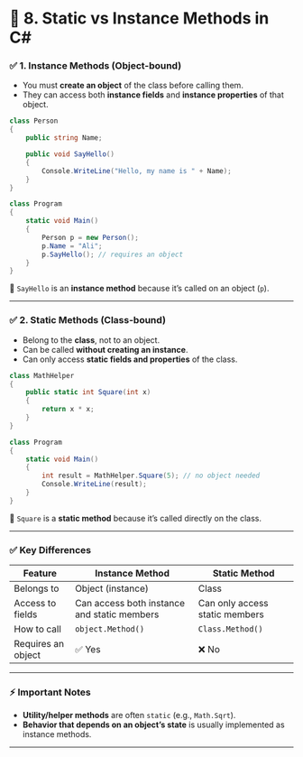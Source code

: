 # 📌 8. Static vs Instance Methods in C\#

### ✅ 1. Instance Methods (Object-bound)

* You must **create an object** of the class before calling them.
* They can access both **instance fields** and **instance properties** of that object.

```csharp
class Person
{
    public string Name;

    public void SayHello()
    {
        Console.WriteLine("Hello, my name is " + Name);
    }
}

class Program
{
    static void Main()
    {
        Person p = new Person();
        p.Name = "Ali";
        p.SayHello(); // requires an object
    }
}
```

🔹 `SayHello` is an **instance method** because it’s called on an object (`p`).

---

### ✅ 2. Static Methods (Class-bound)

* Belong to the **class**, not to an object.
* Can be called **without creating an instance**.
* Can only access **static fields and properties** of the class.

```csharp
class MathHelper
{
    public static int Square(int x)
    {
        return x * x;
    }
}

class Program
{
    static void Main()
    {
        int result = MathHelper.Square(5); // no object needed
        Console.WriteLine(result);
    }
}
```

🔹 `Square` is a **static method** because it’s called directly on the class.

---

### ✅ Key Differences

| Feature            | Instance Method                             | Static Method                  |
| ------------------ | ------------------------------------------- | ------------------------------ |
| Belongs to         | Object (instance)                           | Class                          |
| Access to fields   | Can access both instance and static members | Can only access static members |
| How to call        | `object.Method()`                           | `Class.Method()`               |
| Requires an object | ✅ Yes                                       | ❌ No                           |

---

### ⚡ Important Notes

* **Utility/helper methods** are often `static` (e.g., `Math.Sqrt`).
* **Behavior that depends on an object’s state** is usually implemented as instance methods.

---
